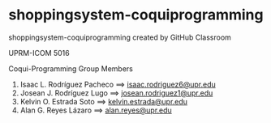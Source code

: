# shoppingsystem-coquiprogramming
shoppingsystem-coquiprogramming created by GitHub Classroom

UPRM-ICOM 5016

Coqui-Programming Group Members
1) Isaac L. Rodríguez Pacheco ==> isaac.rodriguez6@upr.edu 
2) Josean J. Rodríguez Lugo ==> josean.rodriguez1@upr.edu
3) Kelvin O. Estrada Soto ==> kelvin.estrada@upr.edu
4) Alan G. Reyes Lázaro ==> alan.reyes@upr.edu

